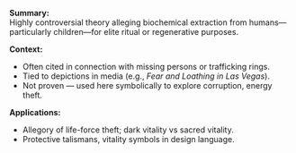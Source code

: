 **Summary:**  
Highly controversial theory alleging biochemical extraction from humans—particularly children—for elite ritual or regenerative purposes.

**Context:**

- Often cited in connection with missing persons or trafficking rings.
- Tied to depictions in media (e.g., _Fear and Loathing in Las Vegas_).
- Not proven — used here symbolically to explore corruption, energy theft.

**Applications:**

- Allegory of life-force theft; dark vitality vs sacred vitality.
- Protective talismans, vitality symbols in design language.